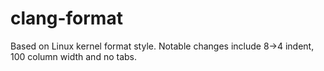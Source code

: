 # clang-format

Based on Linux kernel format style. Notable changes include 8->4 indent, 100 column width and no tabs.
